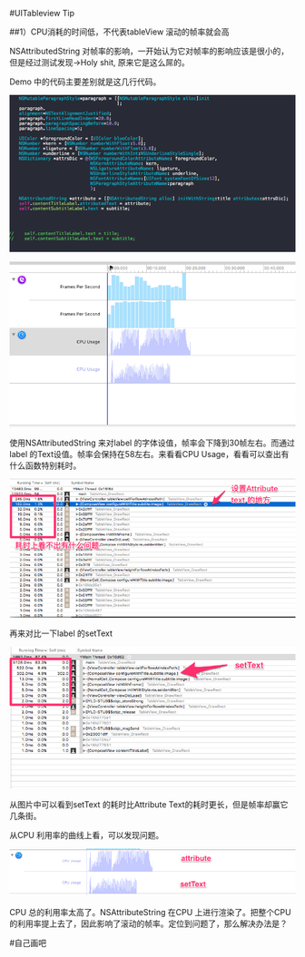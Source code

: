 #UITableview Tip

##1）CPU消耗的时间低，不代表tableView 滚动的帧率就会高

NSAttributedString 对帧率的影响，一开始认为它对帧率的影响应该是很小的，但是经过测试发现->Holy shit, 原来它是这么屌的。

Demo 中的代码主要差别就是这几行代码。

![](./1.png)

![](./2.png)


使用NSAttributedString 来对label 的字体设值，帧率会下降到30帧左右。而通过label 的Text设值。帧率会保持在58左右。来看看CPU Usage，看看可以查出有什么函数特别耗时。

![](./3.png)

再来对比一下label  的setText 

![](./4.png)

从图片中可以看到setText 的耗时比Attribute Text的耗时更长，但是帧率却赢它几条街。

从CPU 利用率的曲线上看，可以发现问题。

![](./5.png)

CPU 总的利用率太高了。NSAttributeString  在CPU 上进行渲染了。把整个CPU 的利用率提上去了，因此影响了滚动的帧率。定位到问题了，那么解决办法是？

#自己画吧

